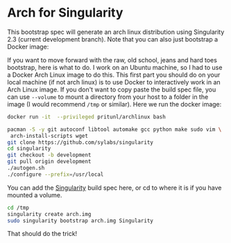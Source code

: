 # Arch for Singularity

This bootstrap spec will generate an arch linux distribution using Singularity
2.3 (current development branch). Note that you can also just bootstrap a Docker
image:

If you want to move forward with the raw, old school, jeans and hard toes
bootstrap, here is what to do. I work on an Ubuntu machine, so I had to use a
Docker Arch Linux image to do this. This first part you should do on your local
machine (if not arch linux) is to use Docker to interactively work in an Arch
Linux image. If you don't want to copy paste the build spec file, you can use
`--volume` to mount a directory from your host to a folder in the image (I would
recommend `/tmp` or similar). Here we run the docker image:

```bash
docker run -it  --privileged pritunl/archlinux bash
```

```bash
pacman -S -y git autoconf libtool automake gcc python make sudo vim \
 arch-install-scripts wget
git clone https://github.com/sylabs/singularity
cd singularity
git checkout -b development
git pull origin development
./autogen.sh
./configure --prefix=/usr/local
```

You can add the [Singularity](Singularity) build spec here, or cd to where it is
if you have mounted a volume.

```bash
cd /tmp
singularity create arch.img
sudo singularity bootstrap arch.img Singularity
```

That should do the trick!

